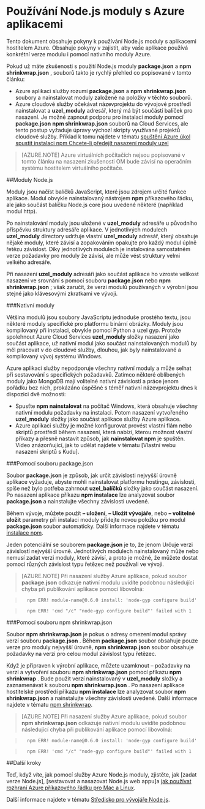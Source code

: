 <properties
    pageTitle="Práce s Node.js moduly"
    description="Informace o práci s Node.js moduly při používání aplikace služby Azure nebo Cloudovým službám."
    services=""
    documentationCenter="nodejs"
    authors="rmcmurray"
    manager="wpickett"
    editor=""/>

<tags
    ms.service="multiple"
    ms.workload="na"
    ms.tgt_pltfrm="na"
    ms.devlang="nodejs"
    ms.topic="article"
    ms.date="08/11/2016"
    ms.author="robmcm"/>


# <a name="using-nodejs-modules-with-azure-applications"></a>Používání Node.js moduly s Azure aplikacemi

Tento dokument obsahuje pokyny k používání Node.js moduly s aplikacemi hostitelem Azure. Obsahuje pokyny v zajistit, aby vaše aplikace používá konkrétní verze modulu i pomocí nativního moduly Azure.

Pokud už máte zkušenosti s použití Node.js moduly **package.json** a **npm shrinkwrap.json** , souborů takto je rychlý přehled co popisované v tomto článku:

* Azure aplikaci služby rozumí **package.json** a **npm shrinkwrap.json** soubory a nainstalovat moduly založené na položky v těchto souborů.
* Azure cloudové služby očekávat názevprojektu do vývojové prostředí nainstalovat a **uzel\_moduly** adresář, který má být součástí balíček pro nasazení. Je možné zapnout podporu pro instalaci moduly pomocí **package.json** **npm shrinkwrap.json** souborů na Cloud Services, ale tento postup vyžaduje úpravy výchozí skripty využívané projektů cloudové služby. Příklad k tomu najdete v tématu [spuštění Azure úkol spustit instalaci npm Chcete-li předejít nasazení moduly uzel](https://github.com/woloski/nodeonazure-blog/blob/master/articles/startup-task-to-run-npm-in-azure.markdown)

> [AZURE.NOTE] Azure virtuálních počítačích nejsou popisované v tomto článku na nasazení zkušenosti OM bude závisí na operačním systému hostitelem virtuálního počítače.

##<a name="nodejs-modules"></a>Moduly Node.js

Moduly jsou načíst balíčků JavaScript, které jsou zdrojem určité funkce aplikace. Modul obvykle nainstalovaný nástrojem **npm** příkazového řádku, ale jako součást balíčku Node.js core jsou uvedené některé (například modul http).

Po nainstalování moduly jsou uložené v **uzel\_moduly** adresáře u původního příspěvku struktury adresáře aplikace. V jednotlivých modulech **uzel\_moduly** directory udržuje vlastní **uzel\_moduly** adresář, který obsahuje nějaké moduly, které závisí a zopakováním opakujte pro každý modul úplně řetězu závislost. Díky jednotlivých modulech je instalována samostatném verze požadavky pro moduly že závisí, ale může vést struktury velmi velkého adresáře.

Při nasazení **uzel\_moduly** adresáři jako součást aplikace ho vzroste velikost nasazení ve srovnání s pomocí souboru **package.json** nebo **npm shrinkwrap.json** ; však zaručit, že verzi modulů používaných v výrobní jsou stejné jako klávesovými zkratkami ve vývoji.

###<a name="native-modules"></a>Nativní moduly

Většina modulů jsou soubory JavaScriptu jednoduše prostého textu, jsou některé moduly specifické pro platformu binární obrázky. Moduly jsou kompilovaný při instalaci, obvykle pomocí Python a uzel gyp. Protože spolehnout Azure Cloud Services **uzel\_moduly** složky nasazení jako součást aplikace, už nativní modul jako součást nainstalovaných modulů by měl pracovat v do cloudové služby, dlouhou, jak byly nainstalované a kompilovaný vývoj systému Windows.

Azure aplikaci služby nepodporuje všechny nativní moduly a může selhat při sestavování s specifických požadavků. Zatímco některé oblíbených moduly jako MongoDB mají volitelné nativní závislostí a práce jenom pořádku bez nich, prokázáno úspěšné s téměř nativní názevprojektu dnes k dispozici dvě možnosti:

* Spusťte **npm nainstalovat** na počítač Windows, která obsahuje všechny nativní modulu požadavky na instalaci. Potom nasazení vytvořeného **uzel\_moduly** složky jako součást aplikace služby Azure aplikace.
* Azure aplikaci služby je možné konfigurovat provést vlastní flám nebo skriptů prostředí během nasazení, která nabízí, kterou možnost vlastní příkazy a přesně nastavit způsob, jak **nainstalovat npm** je spuštěn. Video znázorňující, jak to udělat najdete v tématu [Vlastní webu nasazení skriptů s Kudu].

###<a name="using-a-packagejson-file"></a>Pomocí souboru package.json

Soubor **package.json** je způsob, jak určit závislosti nejvyšší úrovně aplikace vyžaduje, abyste mohli nainstalovat platformu hostingu, závislosti, spíše než bylo potřeba zahrnout **uzel\_balíčků** složky jako součást nasazení. Po nasazení aplikace příkazu **npm instalace** lze analyzovat soubor **package.json** a nainstalujte všechny závislosti uvedené.

Během vývoje, můžete použít **– uložení**, **– Uložit vývojáře**, nebo **– volitelné uložit** parametry při instalaci moduly přidejte novou položku pro modul **package.json** soubor automaticky. Další informace najdete v tématu [instalace npm](https://docs.npmjs.com/cli/install).

Jeden potenciální se souborem **package.json** je to, že jenom Určuje verzi závislostí nejvyšší úrovně. Jednotlivých modulech nainstalovaný může nebo nemusí zadat verzi moduly, které závisí, a proto je možné, že můžete dostat pomocí různých závislost typu řetězec než používali ve vývoji.

> [AZURE.NOTE]
> Při nasazení služby Azure aplikace, pokud soubor <b>package.json</b> odkazuje nativní modulu uvidíte podobnou následující chyba při publikování aplikace pomocí libovolná:

>       npm ERR! module-name@0.6.0 install: 'node-gyp configure build'

>       npm ERR! 'cmd "/c" "node-gyp configure build"' failed with 1


###<a name="using-a-npm-shrinkwrapjson-file"></a>Pomocí souboru npm shrinkwrap.json

Soubor **npm shrinkwrap.json** je pokus o adresy omezení modul správy verzí souboru **package.json** . Během **package.json** soubor obsahuje pouze verze pro moduly nejvyšší úrovně, **npm shrinkwrap.json** soubor obsahuje požadavky na verzi pro celou modul závislost typu řetězec.

Když je připraven k výrobní aplikace, můžete uzamknout – požadavky na verzi a vytvoření souboru **npm shrinkwrap.json** pomocí příkazu **npm shrinkwrap** . Bude použit verzí nainstalovaný v **uzel\_moduly** složky a zaznamenávat k souboru **npm shrinkwrap.json** . Po nasazení aplikace hostitelské prostředí příkazu **npm instalace** lze analyzovat soubor **npm shrinkwrap.json** a nainstalujte všechny závislosti uvedené. Další informace najdete v tématu [npm shrinkwrap](https://docs.npmjs.com/cli/shrinkwrap).

> [AZURE.NOTE]
>Při nasazení služby Azure aplikace, pokud soubor <b>npm shrinkwrap.json</b> odkazuje nativní modulu uvidíte podobnou následující chyba při publikování aplikace pomocí libovolná:

>       npm ERR! module-name@0.6.0 install: 'node-gyp configure build'

>       npm ERR! 'cmd "/c" "node-gyp configure build"' failed with 1


##<a name="next-steps"></a>Další kroky

Teď, když víte, jak pomocí služby Azure Node.js moduly, zjistěte, jak [zadat verze Node.js], [sestavovat a nasazovat Node.js web appu]a [jak používat rozhraní Azure příkazového řádku pro Mac a Linux].

Další informace najdete v tématu [Středisko pro vývojáře Node.js](/develop/nodejs/).

[určení verze Node.js]: nodejs-specify-node-version-azure-apps.md
[Jak používat rozhraní Azure příkazového řádku pro Mac a Linux]: xplat-cli-install.md
[Vytvořte a nasaďte Node.js web appu]: web-sites-nodejs-develop-deploy-mac.md
[Node.js Web Application with Storage on MongoDB (MongoLab)]: store-mongolab-web-sites-nodejs-store-data-mongodb.md
[Build and deploy a Node.js application to an Azure Cloud Service]: cloud-services-nodejs-develop-deploy-app.md
[Skripty nasazení vlastní webu s Kudu]: /documentation/videos/custom-web-site-deployment-scripts-with-kudu/
